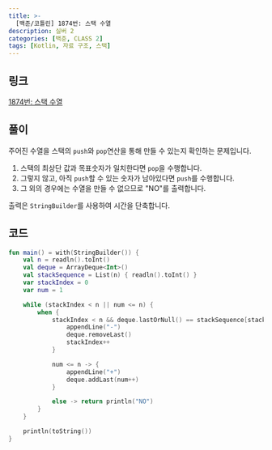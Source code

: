```yaml
---
title: >-
  [백준/코틀린] 1874번: 스택 수열
description: 실버 2
categories: [백준, CLASS 2]
tags: [Kotlin, 자료 구조, 스택]
---
```


## 링크
[1874번: 스택 수열](https://www.acmicpc.net/problem/1874)

## 풀이
주어진 수열을 스택의 `push`와 `pop`연산을 통해 만들 수 있는지 확인하는 문제입니다.

1. 스택의 최상단 값과 목표숫자가 일치한다면 `pop`을 수행합니다.
2. 그렇지 않고, 아직 `push`할 수 있는 숫자가 남아있다면 `push`를 수행합니다.
3. 그 외의 경우에는 수열을 만들 수 없으므로 "NO"를 출력합니다.

출력은 `StringBuilder`를 사용하여 시간을 단축합니다.

## 코드
```kotlin
fun main() = with(StringBuilder()) {
    val n = readln().toInt()
    val deque = ArrayDeque<Int>()
    val stackSequence = List(n) { readln().toInt() }
    var stackIndex = 0
    var num = 1

    while (stackIndex < n || num <= n) {
        when {
            stackIndex < n && deque.lastOrNull() == stackSequence[stackIndex] -> {
                appendLine("-")
                deque.removeLast()
                stackIndex++
            }

            num <= n -> {
                appendLine("+")
                deque.addLast(num++)
            }

            else -> return println("NO")
        }
    }

    println(toString())
}

```
